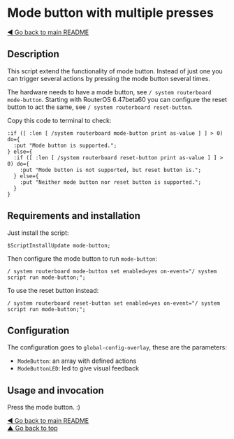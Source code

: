 # Mode button with multiple presses

[◀ Go back to main README](../)

## Description

This script extend the functionality of mode button. Instead of just one you can trigger several actions by pressing the mode button several times.

The hardware needs to have a mode button, see `/ system routerboard mode-button`. Starting with RouterOS 6.47beta60 you can configure the reset button to act the same, see `/ system routerboard reset-button`.

Copy this code to terminal to check:

```text
:if ([ :len [ /system routerboard mode-button print as-value ] ] > 0) do={
  :put "Mode button is supported.";
} else={
  :if ([ :len [ /system routerboard reset-button print as-value ] ] > 0) do={
    :put "Mode button is not supported, but reset button is.";
  } else={
    :put "Neither mode button nor reset button is supported.";
  }
}
```

## Requirements and installation

Just install the script:

```text
$ScriptInstallUpdate mode-button;
```

Then configure the mode button to run `mode-button`:

```text
/ system routerboard mode-button set enabled=yes on-event="/ system script run mode-button;";
```

To use the reset button instead:

```text
/ system routerboard reset-button set enabled=yes on-event="/ system script run mode-button;";
```

## Configuration

The configuration goes to `global-config-overlay`, these are the parameters:

* `ModeButton`: an array with defined actions
* `ModeButtonLED`: led to give visual feedback

## Usage and invocation

Press the mode button. :\)

[◀ Go back to main README](../)  
[▲ Go back to top](mode-button.md#top)

